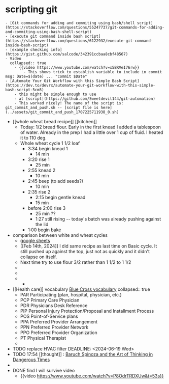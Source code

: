 # scripting git
	- [Git commands for adding and commiting using bash/shell script](https://stackoverflow.com/questions/55247737/git-commands-for-adding-and-commiting-using-bash-shell-script)
	- [execute git command inside bash script](https://stackoverflow.com/questions/6122932/execute-git-command-inside-bash-script)
	- [example checking info](https://gist.github.com/salcode/342391ccbaa8cbf48567)
	- Video
	  collapsed:: true
		- {{video https://www.youtube.com/watch?v=x5BRVeI76rw}}
			- This shows trick to establish variable to include in commit msg: Date=$(date) ... "commit $Date"
	- [Automate Your Git Workflow with this Simple Bash Script](https://dev.to/devrx/automate-your-git-workflow-with-this-simple-bash-script-5cm5)
		- this might be simple enough to use
		- at [script](https://github.com/Sweetdevil144/git-automation)
		- This worked nicely! The name of the script is: git_commit_and_push.sh -- [script file is here](../assets/git_commit_and_push_1707225711938_0.sh)
- [[whole wheat bread recipe]] [[kitchen]]
	- Today: 1/2 bread flour. Early in the first knead I added a tablespoon of water. Already in the prep I had a little over 1 cup of fluid. I heated it to 110 deg.
	- Whole wheat cycle 1 1/2 loaf
		- 3:34 begin knead 1
			- 14 min
		- 3:20 rise 1
			- 25 min
		- 2:55 knead 2
			- 10 min
		- 2:45 beep (to add seeds?)
			- 10 min
		- 2:35 rise 2
			- 2:15 begin gentle knead
			- 15 min
		- before 2:00 rise 3
			- 25 min ??
			- 1:27 still rising -- today's batch was already pushing against the lid
		- 1:00 begin bake
- comparison between white and wheat cycles
	- [google sheets](https://docs.google.com/spreadsheets/d/1wS3kM_yS0jMb5la-RvdgT-OyjV454r0d1qPIKXBYiTg/edit?usp=sharing)
	- [[Feb 14th, 2024]] I did same recipe as last time on Basic cycle. It still pushed up against the top, just not as quickly and it didn't collapse on itself.
	- Next time try to use flour 3/2 rather than 1 1/2 to 1 1/2
	-
	-
	-
		-
- [[Health care]] vocabulary [Blue Cross vocabulary](https://employer.carefirst.com/employer/health-insurance-glossary/abbreviations-and-acronyms-p.page?alphaId=glossary-p)
  collapsed:: true
	- PAR
	  Participating (plan, hospital, physician, etc.)
	- PCP
	  Primary Care Physician
	- PDR
	  Physicians Desk Reference
	- PIP
	  Personal Injury Protection/Proposal and Installment Process
	- POS
	  Point-of-Service plans
	- PPA
	  Preferred Provider Arrangement
	- PPN
	  Preferred Provider Network
	- PPO
	  Preferred Provider Organization
	- PT
	  Physical Therapist
	-
- TODO replace HVAC filter
  DEADLINE: <2024-06-19 Wed>
- TODO 17:54 [[thought]] : [Baruch Spinoza and the Art of Thinking in Dangerous Times](https://www.newyorker.com/magazine/2024/02/12/baruch-spinoza-and-the-art-of-thinking-in-dangerous-times)
-
- DONE find I will survive video
	- {{video https://www.youtube.com/watch?v=P8OdrTRDXUw&t=53s}}